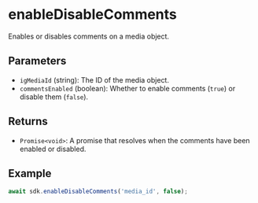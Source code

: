# enableDisableComments

Enables or disables comments on a media object.

## Parameters

- `igMediaId` (string): The ID of the media object.
- `commentsEnabled` (boolean): Whether to enable comments (`true`) or disable them (`false`).

## Returns

- `Promise<void>`: A promise that resolves when the comments have been enabled or disabled.

## Example

```typescript
await sdk.enableDisableComments('media_id', false);
```
